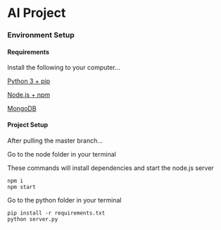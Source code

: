 # AI Project

### Environment Setup

#### Requirements

Install the following to your computer...

[Python 3 + pip](https://www.python.org/downloads/)

[Node.js + npm](https://nodejs.org/en/download/)

[MongoDB](https://www.mongodb.com/download-center?initial=true#community)

#### Project Setup

After pulling the master branch...

Go to the node folder in your terminal

These commands will install dependencies and start the node.js server
```
npm i 
npm start
```

Go to the python folder in your terminal
```
pip install -r requirements.txt
python server.py
```

